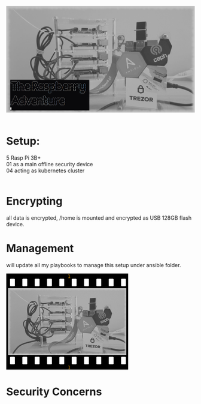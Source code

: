 ![my setup](pics/pi.jpg?raw=true "Raspberry")
<br><br>
# Setup: 
5 Rasp Pi 3B+ <br>
01 as a main offline security device <br>
04 acting as kubernetes cluster <br><br>

# Encrypting
all data is encrypted, /home is mounted and encrypted as USB 128GB flash device. <br>

# Management
will update all my playbooks to manage this setup under ansible folder. <br>

![strip](pics/strip.jpg?raw=true "strip")

# Security Concerns
